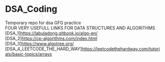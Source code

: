 # DSA_Coding
Temporary repo for dsa GFG practice<br>
FOUR VERY USEFULL LINKS FOR DATA STRUCTURES AND ALGORITHMS<br>
[DSA_1]https://labuladong.gitbook.io/algo-en/<br>
[DSA_2]https://cp-algorithms.com/index.html<br>
[DSA_3]https://www.algotree.org/<br>
[DSA_4_LEETCODE_THE_HARD_WAY]https://leetcodethehardway.com/tutorials/basic-topics/arrays

